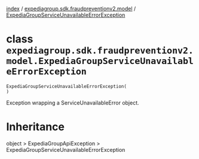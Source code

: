 [index](index.md) / [expediagroup.sdk.fraudpreventionv2.model](expediagroup.sdk.fraudpreventionv2.model.md) / [ExpediaGroupServiceUnavailableErrorException](ExpediaGroupServiceUnavailableErrorException.md)
# class `expediagroup.sdk.fraudpreventionv2.model.ExpediaGroupServiceUnavailableErrorException`
```
ExpediaGroupServiceUnavailableErrorException(
)
```

Exception wrapping a ServiceUnavailableError object.










# Inheritance
object > ExpediaGroupApiException > ExpediaGroupServiceUnavailableErrorException